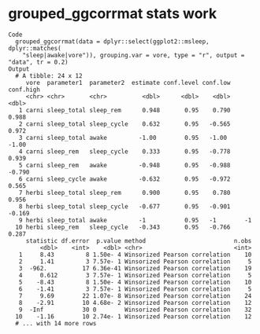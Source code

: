 # grouped_ggcorrmat stats work

    Code
      grouped_ggcorrmat(data = dplyr::select(ggplot2::msleep, dplyr::matches(
        "sleep|awake|vore")), grouping.var = vore, type = "r", output = "data", tr = 0.2)
    Output
      # A tibble: 24 x 12
         vore  parameter1  parameter2  estimate conf.level conf.low conf.high
         <chr> <chr>       <chr>          <dbl>      <dbl>    <dbl>     <dbl>
       1 carni sleep_total sleep_rem      0.948       0.95    0.790     0.988
       2 carni sleep_total sleep_cycle    0.632       0.95   -0.565     0.972
       3 carni sleep_total awake         -1.00        0.95   -1.00     -1.00 
       4 carni sleep_rem   sleep_cycle    0.333       0.95   -0.778     0.939
       5 carni sleep_rem   awake         -0.948       0.95   -0.988    -0.790
       6 carni sleep_cycle awake         -0.632       0.95   -0.972     0.565
       7 herbi sleep_total sleep_rem      0.900       0.95    0.780     0.956
       8 herbi sleep_total sleep_cycle   -0.677       0.95   -0.901    -0.169
       9 herbi sleep_total awake         -1           0.95   -1        -1    
      10 herbi sleep_rem   sleep_cycle   -0.343       0.95   -0.766     0.287
         statistic df.error  p.value method                         n.obs
             <dbl>    <int>    <dbl> <chr>                          <int>
       1     8.43         8 1.50e- 4 Winsorized Pearson correlation    10
       2     1.41         3 7.57e- 1 Winsorized Pearson correlation     5
       3  -962.          17 6.36e-41 Winsorized Pearson correlation    19
       4     0.612        3 7.57e- 1 Winsorized Pearson correlation     5
       5    -8.43         8 1.50e- 4 Winsorized Pearson correlation    10
       6    -1.41         3 7.57e- 1 Winsorized Pearson correlation     5
       7     9.69        22 1.07e- 8 Winsorized Pearson correlation    24
       8    -2.91        10 4.68e- 2 Winsorized Pearson correlation    12
       9  -Inf           30 0        Winsorized Pearson correlation    32
      10    -1.16        10 2.74e- 1 Winsorized Pearson correlation    12
      # ... with 14 more rows

